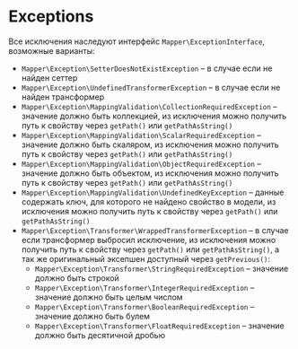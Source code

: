 # Exceptions
Все исключения наследуют интерфейс `Mapper\ExceptionInterface`, возможные варианты:

* `Mapper\Exception\SetterDoesNotExistException` – в случае если не найден сеттер
* `Mapper\Exception\UndefinedTransformerException` – в случае если не найден трансформер
* `Mapper\Exception\MappingValidation\CollectionRequiredException` – значение должно быть коллекцией, из исключения можно получить путь к свойству через `getPath()` или `getPathAsString()`
* `Mapper\Exception\MappingValidation\ScalarRequiredException` – значение должно быть скаляром, из исключения можно получить путь к свойству через `getPath()` или `getPathAsString()`
* `Mapper\Exception\MappingValidation\ObjectRequiredException` – значение должно быть объектом, из исключения можно получить путь к свойству через `getPath()` или `getPathAsString()`
* `Mapper\Exception\MappingValidation\UndefinedKeyException` – данные содержать ключ, для которого не найдено свойство в модели, из исключения можно получить путь к свойству через `getPath()` или `getPathAsString()`
* `Mapper\Exception\Transformer\WrappedTransformerException` – в случае если трансформер выбросил исключение, из исключения можно получить путь к свойству через `getPath()` или `getPathAsString()`, а так же оригинальный эксепшен доступный через `getPrevious()`:
    * `Mapper\Exception\Transformer\StringRequiredException` – значение должно быть строкой
    * `Mapper\Exception\Transformer\IntegerRequiredException` – значение должно быть целым числом
    * `Mapper\Exception\Transformer\BooleanRequiredException` – значение должно быть булем
    * `Mapper\Exception\Transformer\FloatRequiredException` – значение должно быть десятичной дробью
